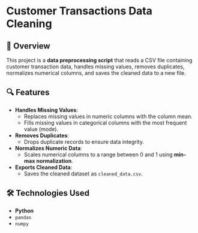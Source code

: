 # Customer Transactions Data Cleaning

## 📌 Overview
This project is a **data preprocessing script** that reads a CSV file containing customer transaction data, handles missing values, removes duplicates, normalizes numerical columns, and saves the cleaned data to a new file.

## 🔍 Features
- **Handles Missing Values**:
  - Replaces missing values in numeric columns with the column mean.
  - Fills missing values in categorical columns with the most frequent value (mode).
- **Removes Duplicates**:
  - Drops duplicate records to ensure data integrity.
- **Normalizes Numeric Data**:
  - Scales numerical columns to a range between 0 and 1 using **min-max normalization**.
- **Exports Cleaned Data**:
  - Saves the cleaned dataset as `cleaned_data.csv`.

## 🛠 Technologies Used
- **Python**
- `pandas`
- `numpy`
